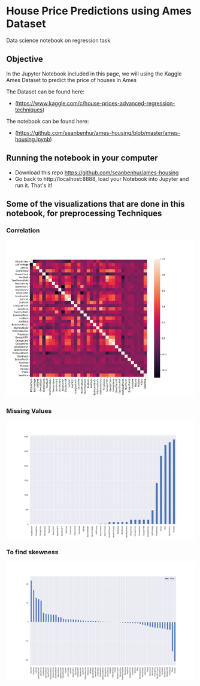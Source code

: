 # House Price Predictions using Ames Dataset 
Data science notebook on regression task
## Objective
In the Jupyter Notebook included in this page, we will using the Kaggle Ames Dataset to predict the price  of houses in Ames

The Dataset can be found here:
* (https://www.kaggle.com/c/house-prices-advanced-regression-techniques)

The notebook can be found here:
* (https://github.com/seanbenhur/ames-housing/blob/master/ames-housing.ipynb)

## Running the notebook in your computer
* Download this repo https://github.com/seanbenhur/ames-housing
* Go back to http://localhost:8888, load your Notebook into Jupyter and run it. That's it!

## Some of the visualizations that are done in this notebook, for preprocessing Techniques
### Correlation
![Correlation](https://github.com/seanbenhur/ames-housing/blob/master/images/heatmap.png)
### Missing Values
![Missing Values](https://github.com/seanbenhur/ames-housing/blob/master/images/missing.png)


### To find skewness
![Skewness](https://github.com/seanbenhur/ames-housing/blob/master/images/skew.png)
